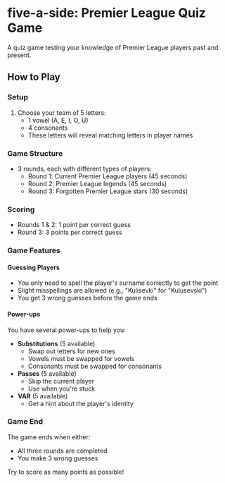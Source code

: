 # five-a-side: Premier League Quiz Game

A quiz game testing your knowledge of Premier League players past and present.

## How to Play

### Setup

1. Choose your team of 5 letters:
   - 1 vowel (A, E, I, O, U)
   - 4 consonants
   - These letters will reveal matching letters in player names

### Game Structure

- 3 rounds, each with different types of players:
  - Round 1: Current Premier League players (45 seconds)
  - Round 2: Premier League legends (45 seconds)
  - Round 3: Forgotten Premier League stars (30 seconds)

### Scoring

- Rounds 1 & 2: 1 point per correct guess
- Round 3: 3 points per correct guess

### Game Features

#### Guessing Players

- You only need to spell the player's surname correctly to get the point
- Slight misspellings are allowed (e.g., "Kulisevki" for "Kulusevski")
- You get 3 wrong guesses before the game ends

#### Power-ups

You have several power-ups to help you:

- **Substitutions** (5 available)
  - Swap out letters for new ones
  - Vowels must be swapped for vowels
  - Consonants must be swapped for consonants
- **Passes** (5 available)
  - Skip the current player
  - Use when you're stuck
- **VAR** (5 available)
  - Get a hint about the player's identity

### Game End

The game ends when either:

- All three rounds are completed
- You make 3 wrong guesses

Try to score as many points as possible!
